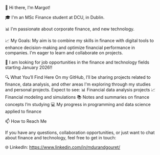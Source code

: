👋 Hi there, I’m Margot!

🎓 I'm an MSc Finance student at DCU, in Dublin.

📊 I'm passionate about corporate finance, and new technology.

📈 My Goals:
   My aim is to combine my skills in finance with digital tools to enhance 
   decision-making and optimize financial performance in companies. 
   I'm eager to learn and collaborate on projects.
	 
💼 I am looking for job opportunities in the finance and technology fields starting January 2026!!

🔍 What You’ll Find Here
On my GitHub, I’ll be sharing projects related to finance, data analysis, and other areas 
I'm exploring through my studies and personal projects. Expect to see:
📊 Financial data analysis projects
📈 Financial modeling and simulations
📚 Notes and summaries on finance concepts I’m studying
💻 My progress in programming and data science applied to finance

📫 How to Reach Me 

If you have any questions, collaboration opportunities, or just want to chat about finance and technology, 
feel free to get in touch:

🌐 LinkedIn: https://www.linkedin.com/in/mdurandgouret/
